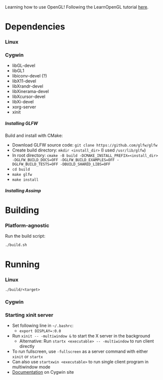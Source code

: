 Learning how to use OpenGL! Following the LearnOpenGL tutorial
[here](https://learnopengl.com/).

# Dependencies

### Linux


### Cygwin

* libGL-devel
* libGL1
* libiconv-devel (?)
* libX11-devel
* libXrandr-devel
* libXinerama-devel
* libXcursor-devel
* libXi-devel
* xorg-server
* xinit

##### Installing GLFW

Build and install with CMake:

* Download GLFW source code: `git clone https://github.com/glfw/glfw`
* Create build directory: `mkdir <install_dir>` (I used `/usr/lib/glfw`)
* In root directory: `cmake -B build -DCMAKE_INSTALL_PREFIX=<install_dir>
-DGLFW_BUILD_DOCS=OFF -DGLFW_BUILD_EXAMPLES=OFF -DGLFW_BUILD_TESTS=OFF
-DBUILD_SHARED_LIBS=OFF`
* `cd build`
* `make glfw`
* `make install`

##### Installing Assimp


# Building

### Platform-agnostic

Run the build script:

`./build.sh`

# Running

### Linux

`./build/<target>`

### Cygwin

### Starting xinit server
* Set following line in `~/.bashrc`:
    * `export DISPLAY=:0.0`
* Run `xinit -- -multiwindow &` to start the X server in the background
    * Alternative: Run `startx <executable> -- -multiwindow` to run client
    directly
* To run fullscreen, use `-fullscreen` as a server command with either `xinit`
or `startx`
* Can also use `startxwin <executable>` to run single client program in
multiwindow mode
* [Documentation](http://x.cygwin.com/docs/ug/using.html#using-starting) on
Cygwin site
